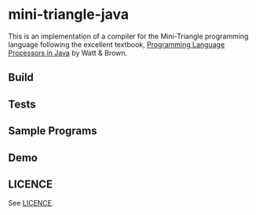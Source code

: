# mini-triangle-java

This is an implementation of a compiler for the Mini-Triangle programming language following the excellent textbook, 
[Programming Language Processors in Java](http://www.dcs.gla.ac.uk/~daw/books/PLPJ/) by Watt & Brown.

## Build

## Tests

## Sample Programs

## Demo

## LICENCE

See [LICENCE](LICENSE.md).